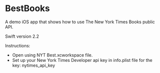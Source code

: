 # BestBooks
A demo iOS app that shows how to use The New York Times Books public API.

Swift version 2.2

Instructions: 
- Open using NYT Best.xcworkspace file.
- Set up your New York Times Developer api key in info.plist file for the key: nytimes_api_key
